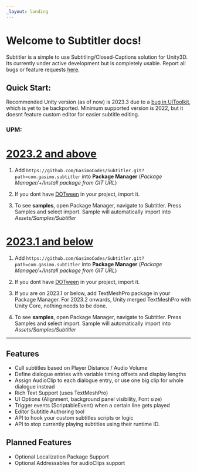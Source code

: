 ```yaml
---
_layout: landing
---
```


# Welcome to **Subtitler** docs!

Subtitler is a simple to use Subtitling/Closed-Captions solution for Unity3D. Its currently under active development but is completely usable. Report all bugs or feature requests [here](https://github.com/GasimoCodes/Subtitler/issues/new/choose).


## Quick Start:
Recommended Unity version (as of now) is 2023.3 due to a [bug in UIToolkit](https://forum.unity.com/threads/cant-bind-multicolumnlistview-to-property.1425945/), which is yet to be backported. Minimum supported version is 2022, but it doesnt feature custom editor for easier subtitle editing. 

### UPM:

# [2023.2 and above](#tab/newer)

1. Add `https://github.com/GasimoCodes/Subtitler.git?path=com.gasimo.subtitler` into **Package Manager** 
(*Package Manager/+/Install package from GIT URL*)

2. If you dont have [DOTween](https://dotween.demigiant.com/download.php) in your project, import it.

3. To see **samples**, open Package Manager, navigate to Subtitler. Press Samples and select import. Sample will automatically import into *Assets/Samples/Subtitler*

# [2023.1 and below](#tab/older)

1. Add `https://github.com/GasimoCodes/Subtitler.git?path=com.gasimo.subtitler` into **Package Manager** 
(*Package Manager/+/Install package from GIT URL*)

2. If you dont have [DOTween](https://dotween.demigiant.com/download.php) in your project, import it.

3. If you are on 2023.1 or below, add TextMeshPro package in your Package Manager. For 2023.2 onwards, Unity merged TextMeshPro with Unity Core, nothing needs to be done. 

4. To see **samples**, open Package Manager, navigate to Subtitler. Press Samples and select import. Sample will automatically import into *Assets/Samples/Subtitler*

---
  

## Features

- Cull subtitles based on Player Distance / Audio Volume
- Define dialogue entries with variable timing offsets and display lengths
- Assign AudioClip to each dialogue entry, or use one big clip for whole dialogue instead
- Rich Text Support (uses TextMeshPro)
- UI Options (Alignment, background panel visibility, Font size)
- Trigger events (ScriptableEvent) when a certain line gets played
- Editor Subtitle Authoring tool
- API to hook your custom subtitles scripts or logic
- API to stop currently playing subtitles using their runtime ID.
  

## Planned Features

- Optional Localization Package Support
- Optional Addressables for audioClips support
